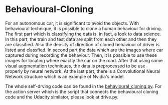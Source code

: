 # Behavioural-Cloning

For an autonomous car, it is significant to avoid the objects. With behavioural technique, it is possible to clone a human behaviour for driving. The first part which is classifying the data is, in fact, a look to data science. In this part, the train and test data are split from each other and then they are classified. Also the density of direction of cloned behaviour of driver is listed and classfied. In second part the data which are the images where car captured during recording the behaviour. Then, it is possible to use these images for locating where exactly the car on the road. After that using some visual augmentation techniques, the data is preprocessed to be use properly by neural network. At the last part, there is a Convolutional Neural Network structure which is an example of Nvidia's model.

The whole self-drving code can be found in the [behavioural_cloning.py](https://github.com/onurunaall/Behavioural-Cloning/blob/main/behavioural_cloning.py). For the action server which is the script that connects the behavioural cloning code and the Udacity similator, please look at drive.py.
